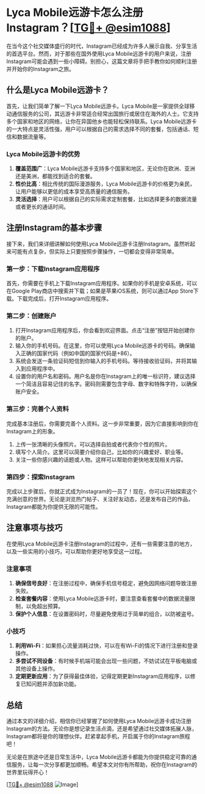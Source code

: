 # Lyca Mobile远游卡怎么注册Instagram？[[TG💪+ @esim1088](https://t.me/s/esim1088)]

在当今这个社交媒体盛行的时代，Instagram已经成为许多人展示自我、分享生活的首选平台。然而，对于那些在国外使用Lyca Mobile远游卡的用户来说，注册Instagram可能会遇到一些小障碍。别担心，这篇文章将手把手教你如何顺利注册并开始你的Instagram之旅。

## 什么是Lyca Mobile远游卡？

首先，让我们简单了解一下Lyca Mobile远游卡。Lyca Mobile是一家提供全球移动通信服务的公司，其远游卡非常适合经常出国旅行或居住在海外的人士。它支持多个国家和地区的网络，让你在异国他乡也能轻松保持联系。Lyca Mobile远游卡的一大特点是灵活性强，用户可以根据自己的需求选择不同的套餐，包括通话、短信和数据流量等。

### Lyca Mobile远游卡的优势

1. **覆盖范围广**：Lyca Mobile远游卡支持多个国家和地区，无论你在欧洲、亚洲还是美洲，都能找到适合的套餐。
2. **性价比高**：相比传统的国际漫游服务，Lyca Mobile远游卡的价格更为亲民，让用户能够以更低的成本享受高质量的通信服务。
3. **灵活选择**：用户可以根据自己的实际需求定制套餐，比如选择更多的数据流量或者更长的通话时间。

## 注册Instagram的基本步骤

接下来，我们来详细讲解如何使用Lyca Mobile远游卡注册Instagram。虽然听起来可能有点复杂，但实际上只要按照步骤操作，一切都会变得非常简单。

### 第一步：下载Instagram应用程序

首先，你需要在手机上下载Instagram应用程序。如果你的手机是安卓系统，可以在Google Play商店中搜索并下载；如果是苹果iOS系统，则可以通过App Store下载。下载完成后，打开Instagram应用程序。

### 第二步：创建账户

1. 打开Instagram应用程序后，你会看到欢迎界面。点击“注册”按钮开始创建你的账户。
2. 输入你的手机号码。在这里，你可以使用Lyca Mobile远游卡的号码。确保输入正确的国家代码（例如中国的国家代码是+86）。
3. 系统会发送一条验证码短信到你输入的手机号码。等待接收验证码，并将其输入到应用程序中。
4. 设置你的用户名和密码。用户名是你在Instagram上的唯一标识符，建议选择一个简洁且容易记住的名字。密码则需要包含字母、数字和特殊字符，以确保账户安全。

### 第三步：完善个人资料

完成基本注册后，你需要完善个人资料。这一步非常重要，因为它直接影响到你在Instagram上的形象。

1. 上传一张清晰的头像照片。可以选择自拍或者代表你个性的照片。
2. 填写个人简介。这里可以简要介绍你自己，比如你的兴趣爱好、职业等。
3. 关注一些你感兴趣的话题或人物。这样可以帮助你更快地发现相关内容。

### 第四步：探索Instagram

完成以上步骤后，你就正式成为Instagram的一员了！现在，你可以开始探索这个充满创意的世界。无论是浏览热门帖子、关注好友动态，还是发布自己的作品，Instagram都能为你提供无限的可能性。

## 注意事项与技巧

在使用Lyca Mobile远游卡注册Instagram的过程中，还有一些需要注意的地方，以及一些实用的小技巧，可以帮助你更好地享受这一过程。

### 注意事项

1. **确保信号良好**：在注册过程中，确保手机信号稳定，避免因网络问题导致注册失败。
2. **检查套餐内容**：使用Lyca Mobile远游卡时，要注意查看套餐中的数据流量限制，以免超出预算。
3. **保护个人信息**：在设置密码时，尽量避免使用过于简单的组合，以防被盗号。

### 小技巧

1. **利用Wi-Fi**：如果担心流量消耗过快，可以在有Wi-Fi的情况下进行注册和登录操作。
2. **多尝试不同设备**：有时候手机端可能会出现一些问题，不妨试试在平板电脑或其他设备上操作。
3. **定期更新应用**：为了获得最佳体验，记得定期更新Instagram应用程序，以修复已知问题并添加新功能。

## 总结

通过本文的详细介绍，相信你已经掌握了如何使用Lyca Mobile远游卡成功注册Instagram的方法。无论你是想记录生活点滴，还是希望通过社交媒体拓展人脉，Instagram都将是你的理想伙伴。赶紧拿起手机，开启属于你的Instagram旅程吧！

无论是在旅途中还是日常生活中，Lyca Mobile远游卡都能为你提供稳定可靠的通信服务，让每一次分享都更加顺畅。希望本文对你有所帮助，祝你在Instagram的世界里玩得开心！

[[TG💪+ @esim1088](https://t.me/s/esim1088) ![Image](https://i.postimg.cc/4NQfJmqS/Snipaste-2025-05-13-00-14-12.png)]